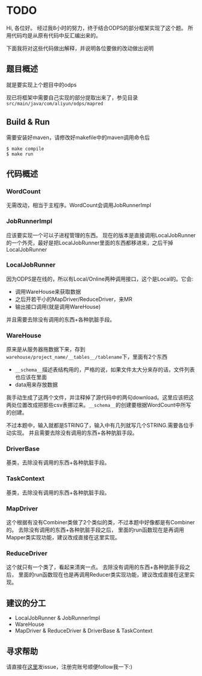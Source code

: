 TODO
========

Hi, 各位好。
经过我8小时的努力，终于结合ODPS的部分框架实现了这个题。
所用代码均是从原有代码中反汇编出来的。

下面我将对这些代码做出解释，并说明各位要做的改动做出说明

## 题目概述
就是要实现上个题目中的odps

现已将框架中需要自己实现的部分提取出来了，参见目录`src/main/java/com/aliyun/odps/mapred`

## Build & Run

需要安装好maven，请修改好makefile中的maven调用命令后

```
$ make compile
$ make run
```

## 代码概述
### WordCount
无需改动，相当于主程序。WordCount会调用JobRunnerImpl

### JobRunnerImpl
应该要实现一个可以子进程管理的东西。
现在的版本是直接调用LocalJobRunner的一个外壳，最好是把LocalJobRunner里面的东西都移进来，之后干掉LocalJobRunner

### LocalJobRunner
因为ODPS是在线的，所以有Local/Online两种调用接口，这个是Local的。它会:

- 调用WareHouse来获取数据
- 之后开若干小的MapDriver/ReduceDriver，来MR
- 输出接口调用(就是调用WareHouse)

并且需要去除没有调用的东西+各种肮脏手段。

### WareHouse
原来是从服务器拖数据下来，存到`warehouse/project_name/__tables__/tablename`下，里面有2个东西

- `__schema__`描述表结构用的，严格的说，如果文件太大分来存的话，文件列表也应该在里面
- data用来存放数据

我手动生成了这两个文件，并注释掉了源代码中的两句download。这里应该把这两处位置改成把那些csv表挪过来。`__schema__`的创建要根据WordCount中所写的创建。

不过本题中，输入就都是STRING了，输入中有几列就写几个STRING.需要各位手动实现。
并且需要去除没有调用的东西+各种肮脏手段。

### DriverBase

基类，去除没有调用的东西+各种肮脏手段。

### TaskContext

基类，去除没有调用的东西+各种肮脏手段。

### MapDriver

这个根据有没有Combiner类做了2个类似的类，不过本题中好像都是有Combiner的。
去除没有调用的东西+各种肮脏手段之后，
里面的run函数现在是再调用Mapper类实现功能，建议改成直接在这里实现。

### ReduceDriver

这个就只有一个类了，看起来清爽一点。
去除没有调用的东西+各种肮脏手段之后，
里面的run函数现在也是再调用Reducer类实现功能，建议改成直接在这里实现。

## 建议的分工

- LocalJobRunner & JobRunnerImpl
- WareHouse
- MapDriver & ReduceDriver & DriverBase & TaskContext

## 寻求帮助

请直接在[这里](https://github.com/petronny/odps/issues)发issue，注册完账号顺便follow我一下:)
